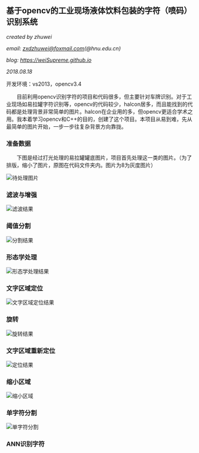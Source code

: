 ## 基于opencv的工业现场液体饮料包装的字符（喷码）识别系统		

*created by zhuwei*			

*email: zxdzhuwei@foxmail.com(@hnu.edu.cn)*			

*blog: https://weiSupreme.github.io*			

*2018.08.18*			

开发环境：vs2013，opencv3.4		

&emsp;&emsp;目前利用opencv识别字符的项目和代码很多，但主要针对车牌识别。对于工业现场如易拉罐字符识别等，opencv的代码较少，halcon居多，而且能找到的代码都是处理背景非常简单的图片。halcon在企业用的多，但opencv更适合学术之用。我本着学习opencv和C++的目的，创建了这个项目。本项目从易到难，先从最简单的图片开始，一步一步往复杂背景方向靠拢。		

### 准备数据
&emsp;&emsp;下图是经过打光处理的易拉罐罐底图片，项目首先处理这一类的图片。（为了排版，缩小了图片，原图在代码文件夹内。图片为8为灰度图片）					

![待处理图片](https://github.com/weiSupreme/IndustrialCharRecognition/blob/master/readmeImgs/src.png)

### 滤波与增强			
![滤波结果](https://github.com/weiSupreme/IndustrialCharRecognition/blob/master/readmeImgs/emphasize.png)			

### 阈值分割				
![分割结果](https://github.com/weiSupreme/IndustrialCharRecognition/blob/master/readmeImgs/binary.png)			

### 形态学处理			
![形态学处理结果](https://github.com/weiSupreme/IndustrialCharRecognition/blob/master/readmeImgs/morphalogy.png)			

### 文字区域定位			
![文字区域定位结果](https://github.com/weiSupreme/IndustrialCharRecognition/blob/master/readmeImgs/findCharRotated.png)			

### 旋转			
![旋转结果](https://github.com/weiSupreme/IndustrialCharRecognition/blob/master/readmeImgs/rotated.png)			

### 文字区域重新定位			
![定位结果](https://github.com/weiSupreme/IndustrialCharRecognition/blob/master/readmeImgs/findChar.png)			

### 缩小区域			
![缩小区域](https://github.com/weiSupreme/IndustrialCharRecognition/blob/master/readmeImgs/reduced.png)			


### 单字符分割			
![单字符分割](https://github.com/weiSupreme/IndustrialCharRecognition/blob/master/readmeImgs/singleChar.png)			

### ANN识别字符

